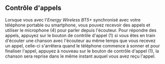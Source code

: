 ## Contrôle d'appels

Lorsque vous avec l'*Energy Wireless BT5+* synchronisé avec votre téléphone portable ou smartphone, vous pouvez recevoir des appels et utiliser le microphone (4) pour parler depuis l'écouteur.
Pour répondre des appels, appuyez sur le bouton de contrôle d'appel (1) si vous êtes en train d'écouter une chanson avec l'écouteur au même temps que vous recevez un appel, celle-ci s'arrêtera quand le téléphone commence à sonner et pour finaliser l'appel, appuyez à nouveau sur le bouton de contrôle d'appel (1), la chanson sera reprise dans le même instant auquel vous avez reçu l'appel.

